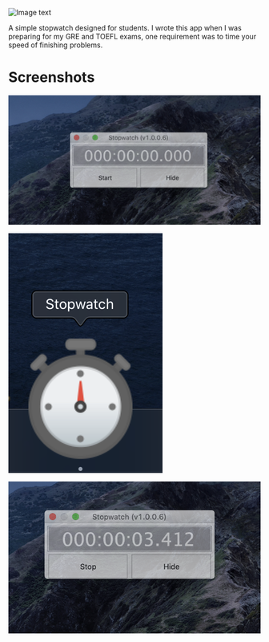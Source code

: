![Image text](stopwatch.png)

A simple stopwatch designed for students. I wrote this app when I was preparing for my GRE and TOEFL exams, one requirement was to time your speed of finishing problems.

# Screenshots

![screenshot1](screenshots/1.png)

![screenshot2](screenshots/2.png)

![screenshot3](screenshots/3.png)

